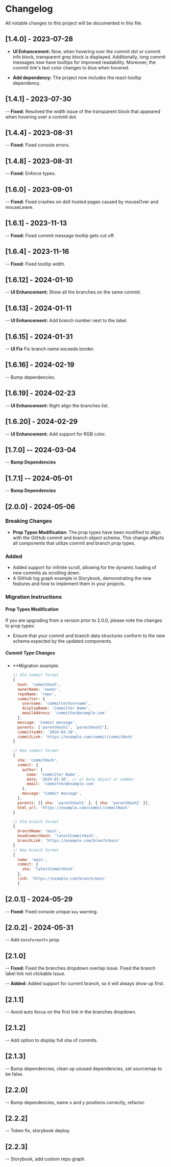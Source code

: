 # Changelog

All notable changes to this project will be documented in this file.

## [1.4.0] - 2023-07-28

- **UI Enhancement:** Now, when hovering over the commit dot or commit info block, transparent grey block is displayed. Additionally, long commit messages now have tooltips for improved readability. Moreover, the commit link's text color changes to blue when hovered.

- **Add dependency:** The project now includes the react-tooltip dependency.

## [1.4.1] - 2023-07-30

-- **Fixed:** Resolved the width issue of the transparent block that appeared when hovering over a commit dot.

## [1.4.4] - 2023-08-31

-- **Fixed:** Fixed console errors.

## [1.4.8] - 2023-08-31

-- **Fixed:** Enforce types.

## [1.6.0] - 2023-09-01

-- **Fixed:** Fixed crashes on dolt hosted pages caused by mouseOver and mouseLeave.

## [1.6.1] - 2023-11-13

-- **Fixed:** Fixed commit message tooltip gets cut off.

## [1.6.4] - 2023-11-16

-- **Fixed:** Fixed tooltip width.

## [1.6.12] - 2024-01-10

-- **UI Enhancement:** Show all the branches on the same commit.

## [1.6.13] - 2024-01-11

-- **UI Enhancement:** Add branch number next to the label.

## [1.6.15] - 2024-01-31

-- **UI Fix** Fix branch name exceeds border.

## [1.6.16] - 2024-02-19

-- Bump dependencies.

## [1.6.19] - 2024-02-23

-- **UI Enhancement:** Right align the branches list.

## [1.6.20] - 2024-02-29

-- **UI Enhancement:** Add support for RGB color.

## [1.7.0] -- 2024-03-04

-- **Bump Dependencies**

## [1.7.1] -- 2024-05-01

-- **Bump Dependencies**

## [2.0.0] - 2024-05-06

### Breaking Changes

- **Prop Types Modification**: The prop types have been modified to align with the GitHub commit and branch object schema. This change affects all components that utilize commit and branch prop types.

### Added

- Added support for infinite scroll, allowing for the dynamic loading of new commits as scrolling down.
- A GitHub log graph example in Storybook, demonstrating the new features and how to implement them in your projects.

### Migration Instructions

#### Prop Types Modification

If you are upgrading from a version prior to 2.0.0, please note the changes to prop types:

- Ensure that your commit and branch data structures conform to the new schema expected by the updated components.

##### Commit Type Changes

- \*\*Migration example:

  ```javascript
  // Old commit format
  {
    hash: 'commitHash',
    ownerName: 'owner',
    repoName: 'repo',
    committer: {
      username: 'committerUsername',
      displayName: 'Committer Name',
      emailAddress: 'committer@example.com'
    },
    message: 'Commit message',
    parents: ['parentHash1', 'parentHash2'],
    committedAt: '2024-03-10',
    commitLink: 'https://example.com/commit/commitHash'
  }

  // New commit format
  {
    sha: 'commitHash',
    commit: {
      author: {
        name: 'Committer Name',
        date: '2024-03-10', // or Date object or number
        email: 'committer@example.com'
      },
      message: 'Commit message',
    },
    parents: [{ sha: 'parentHash1' }, { sha: 'parentHash2' }],
    html_url: 'https://example.com/commit/commitHash'
  }

  // Old branch format
  {
    branchName: 'main',
    headCommitHash: 'latestCommitHash',
    branchLink: 'https://example.com/branch/main'
  }
  // New branch format
  {
    name: 'main',
    commit: {
      sha: 'latestCommitHash'
    },
    link: 'https://example.com/branch/main'
    }
  ```

## [2.0.1] - 2024-05-29

-- **Fixed:** Fixed console unique `key` warning.

## [2.0.2] - 2024-05-31

-- Add `dateFormatFn` prop.


## [2.1.0]

-- **Fixed:** Fixed the branches dropdown overlap issue. Fixed the branch label link not clickable issue.

-- **Added:** Added support for current branch, so it will always show up first.

## [2.1.1]

-- Avoid auto focus on the first link in the branches dropdown.

## [2.1.2]

-- Add option to display full sha of commits.

## [2.1.3]

-- Bump dependencies, clean up unused dependencies, set sourcemap to be false.

## [2.2.0]

-- Bump dependencies, name x and y positions correctly, refactor.

## [2.2.2]

-- Token fix, storybook deploy.

## [2.2.3]

-- Storybook, add custom repo graph.